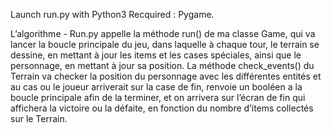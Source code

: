 Launch run.py with Python3
Recquired : Pygame.

L’algorithme -
Run.py appelle la méthode run() de ma classe Game, qui va lancer la boucle principale du jeu, dans laquelle à chaque tour, le terrain se dessine, en mettant à jour les items et les cases spéciales, ainsi que le personnage, en mettant à jour sa position. La méthode check_events() du Terrain va checker la position du personnage avec les différentes entités et au cas ou le joueur arriverait sur la case de fin, renvoie un booléen a la boucle principale afin de la terminer, et on arrivera sur l’écran de fin qui affichera la victoire ou la défaite, en fonction du nombre d’items collectés sur le Terrain.
